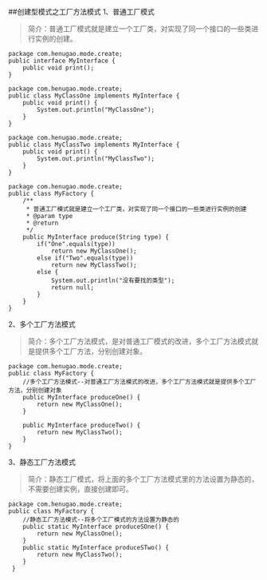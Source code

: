 ##创建型模式之工厂方法模式
1、普通工厂模式
>简介：普通工厂模式就是建立一个工厂类，对实现了同一个接口的一些类进行实例的创建。

    package com.henugao.mode.create;
    public interface MyInterface {
    	public void print();
    }

    package com.henugao.mode.create;
    public class MyClassOne implements MyInterface {
    	public void print() {
    		System.out.println("MyClassOne");
    	}
    }
    
    package com.henugao.mode.create;
    public class MyClassTwo implements MyInterface {
    	public void print() {
    		System.out.println("MyClassTwo");
    	}
    }

    package com.henugao.mode.create;
    public class MyFactory {
    	/**
    	 * 普通工厂模式就是建立一个工厂类，对实现了同一个接口的一些类进行实例的创建
    	 * @param type
    	 * @return
    	 */
    	public MyInterface produce(String type) {
    		if("One".equals(type))
    			return new MyClassOne();
    		else if("Two".equals(type))
    			return new MyClassTwo();
    		else {
    			System.out.println("没有要找的类型");
    			return null;
    		}
    	}
    }
2、多个工厂方法模式
>简介：多个工厂方法模式，是对普通工厂模式的改进，多个工厂方法模式就是提供多个工厂方法，分别创建对象。


    package com.henugao.mode.create;
    public class MyFactory {
    	//多个工厂方法模式--对普通工厂方法模式的改进，多个工厂方法模式就是提供多个工厂方法，分别创建对象
    	public MyInterface produceOne() {
    		return new MyClassOne();
    	}

    	public MyInterface produceTwo() {
    		return new MyClassTwo();
    	}
    }

3、静态工厂方法模式
>简介：静态工厂模式，将上面的多个工厂方法模式里的方法设置为静态的，不需要创建实例，直接创建即可。

    package com.henugao.mode.create;
    public class MyFactory {
    	//静态工厂方法模式--将多个工厂模式的方法设置为静态的
    	public static MyInterface produceSOne() {
    		return new MyClassOne();
    	}
    	public static MyInterface produceSTwo() {
    		return new MyClassTwo();
    	}
     }